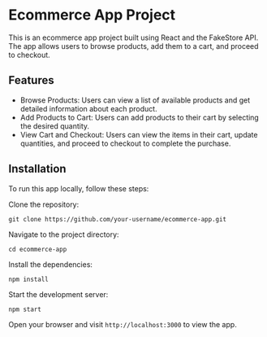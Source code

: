 # Ecommerce App Project

This is an ecommerce app project built using React and the FakeStore API. The app allows users to browse products, add them to a cart, and proceed to checkout.


## Features

- Browse Products: Users can view a list of available products and get detailed information about each product.
- Add Products to Cart: Users can add products to their cart by selecting the desired quantity.
- View Cart and Checkout: Users can view the items in their cart, update quantities, and proceed to checkout to complete the purchase.


## Installation

To run this app locally, follow these steps:

Clone the repository:
```
git clone https://github.com/your-username/ecommerce-app.git
```
Navigate to the project directory:
```
cd ecommerce-app
```
Install the dependencies: 
```
npm install
```
Start the development server: 
```
npm start
```
Open your browser and visit ```http://localhost:3000``` to view the app.
    
